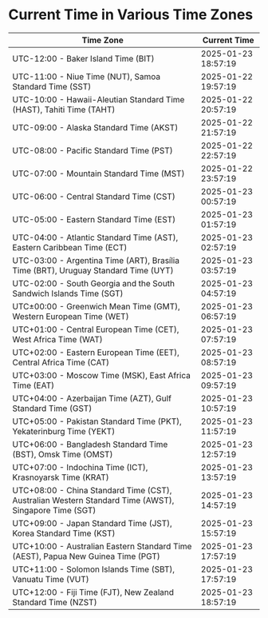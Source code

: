 # Current Time in Various Time Zones

| Time Zone | Current Time |
|-----------|--------------|
| UTC-12:00 - Baker Island Time (BIT) | 2025-01-23 18:57:19 |
| UTC-11:00 - Niue Time (NUT), Samoa Standard Time (SST) | 2025-01-22 19:57:19 |
| UTC-10:00 - Hawaii-Aleutian Standard Time (HAST), Tahiti Time (TAHT) | 2025-01-22 20:57:19 |
| UTC-09:00 - Alaska Standard Time (AKST) | 2025-01-22 21:57:19 |
| UTC-08:00 - Pacific Standard Time (PST) | 2025-01-22 22:57:19 |
| UTC-07:00 - Mountain Standard Time (MST) | 2025-01-22 23:57:19 |
| UTC-06:00 - Central Standard Time (CST) | 2025-01-23 00:57:19 |
| UTC-05:00 - Eastern Standard Time (EST) | 2025-01-23 01:57:19 |
| UTC-04:00 - Atlantic Standard Time (AST), Eastern Caribbean Time (ECT) | 2025-01-23 02:57:19 |
| UTC-03:00 - Argentina Time (ART), Brasília Time (BRT), Uruguay Standard Time (UYT) | 2025-01-23 03:57:19 |
| UTC-02:00 - South Georgia and the South Sandwich Islands Time (SGT) | 2025-01-23 04:57:19 |
| UTC±00:00 - Greenwich Mean Time (GMT), Western European Time (WET) | 2025-01-23 06:57:19 |
| UTC+01:00 - Central European Time (CET), West Africa Time (WAT) | 2025-01-23 07:57:19 |
| UTC+02:00 - Eastern European Time (EET), Central Africa Time (CAT) | 2025-01-23 08:57:19 |
| UTC+03:00 - Moscow Time (MSK), East Africa Time (EAT) | 2025-01-23 09:57:19 |
| UTC+04:00 - Azerbaijan Time (AZT), Gulf Standard Time (GST) | 2025-01-23 10:57:19 |
| UTC+05:00 - Pakistan Standard Time (PKT), Yekaterinburg Time (YEKT) | 2025-01-23 11:57:19 |
| UTC+06:00 - Bangladesh Standard Time (BST), Omsk Time (OMST) | 2025-01-23 12:57:19 |
| UTC+07:00 - Indochina Time (ICT), Krasnoyarsk Time (KRAT) | 2025-01-23 13:57:19 |
| UTC+08:00 - China Standard Time (CST), Australian Western Standard Time (AWST), Singapore Time (SGT) | 2025-01-23 14:57:19 |
| UTC+09:00 - Japan Standard Time (JST), Korea Standard Time (KST) | 2025-01-23 15:57:19 |
| UTC+10:00 - Australian Eastern Standard Time (AEST), Papua New Guinea Time (PGT) | 2025-01-23 17:57:19 |
| UTC+11:00 - Solomon Islands Time (SBT), Vanuatu Time (VUT) | 2025-01-23 17:57:19 |
| UTC+12:00 - Fiji Time (FJT), New Zealand Standard Time (NZST) | 2025-01-23 18:57:19 |
